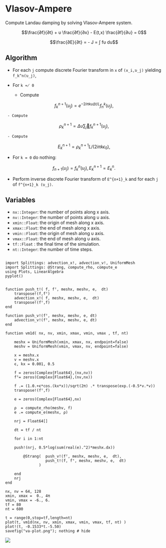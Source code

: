 # Vlasov-Ampere

Compute Landau damping by solving Vlasov-Ampere system.

 ```math
 \frac{∂f}{∂t} + υ \frac{∂f}{∂x}
 - E(t,x) \frac{∂f}{∂υ} = 0
 ```

```math
\frac{∂E}{∂t} = - J = ∫ fυ dυ
```

## Algorithm

 - For each ``j`` compute discrete Fourier transform in ``x`` of
   ``(x_i,υ_j)`` yielding ``f_k^n(υ_j)``,
 - For `` k ≂̸ 0 ``

     - Compute

```math
f^{n+1}_k(υ_j) = e^{−2iπ k υ Δt/L} f_n^k(υ_j), 
```

     - Compute

```math
ρ_k^{n+1} = Δ υ ∑_j􏰄 f^{n+1}_k(υ_j), 
```

     - Compute

```math
E^{n+1}_k = ρ^{n+1}_k L/(2iπkϵ_0), 
```

 - For ``k = 0`` do nothing:

```math
f_{n+1}(υ_j) = f^n_k(υ_j), E^{n+1}_k = E^n_k. 
```

 - Perform inverse discrete Fourier transform of ``E^{n+1}_k`` and for each
   ``j`` of ``f^{n+1}_k (υ_j)``.

## Variables

- `nx::Integer`: the number of points along x axis.
- `nv::Integer`: the number of points along ⁠υ axis.
- `xmin::Float`: the origin of mesh along x axis.
- `xmax::Float`: the end of mesh along x axis.
- `vmin::Float`: the origin of mesh along υ axis.
- `vmax::Float`: the end of mesh along υ axis.
- `tf::Float`  : the final time of the simulation.
- `nt::Integer`: the number of time steps.

```@example 

import Splittings: advection_x!, advection_v!, UniformMesh
import Splittings: @Strang, compute_rho, compute_e
using Plots, LinearAlgebra
pyplot()


function push_t!( f, fᵀ, meshx, meshv, e,  dt)
    transpose!(f,fᵀ)
    advection_x!( f, meshx, meshv, e,  dt)
    transpose!(fᵀ,f)
end

function push_v!(fᵀ, meshx, meshv, e, dt)
    advection_v!(fᵀ, meshx, meshv, e, dt)
end

function vm1d( nx, nv, xmin, xmax, vmin, vmax , tf, nt)

    meshx = UniformMesh(xmin, xmax, nx, endpoint=false)
    meshv = UniformMesh(vmin, vmax, nv, endpoint=false)

    x = meshx.x
    v = meshv.x
    ϵ, kx = 0.001, 0.5

    f = zeros(Complex{Float64},(nx,nv))
    fᵀ= zeros(Complex{Float64},(nv,nx))

    f .= (1.0.+ϵ*cos.(kx*x))/sqrt(2π) .* transpose(exp.(-0.5*v.*v))
    transpose!(fᵀ,f)

    e = zeros(Complex{Float64},nx)

    ρ  = compute_rho(meshv, f)
    e .= compute_e(meshx, ρ)

    nrj = Float64[]

    dt = tf / nt

    for i in 1:nt

	push!(nrj, 0.5*log(sum(real(e).^2)*meshx.dx))

        @Strang(  push_v!(fᵀ, meshx, meshv, e,  dt),
                  push_t!(f, fᵀ, meshx, meshv, e,  dt)
               )
                  
    end
    nrj
end

nx, nv = 64, 128
xmin, xmax =  0., 4π
vmin, vmax = -6., 6.
tf = 80
nt = 600

t = range(0,stop=tf,length=nt)
plot(t, vm1d(nx, nv, xmin, xmax, vmin, vmax, tf, nt) )
plot!(t, -0.1533*t.-5.50)
savefig("va-plot.png"); nothing # hide
```

![](va-plot.png)
